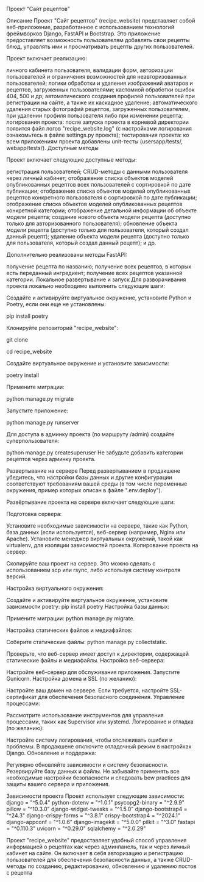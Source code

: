 Проект “Сайт рецептов”

Описание
Проект "Сайт рецептов" (recipe_website) представляет собой веб-приложение, разработанное с использованием технологий фреймворков Django, FastAPI и Bootstrap. Это приложение предоставляет возможность пользователям добавлять свои рецепты блюд, управлять ими и просматривать рецепты других пользователей.

Проект включает реализацию:

личного кабинета пользователя, валидации форм, авторизации пользователей и ограничения возможностей для неавторизованных пользователей;
логики обработки и удаления изображений аватаров и рецептов, загруженных пользователями;
кастомной обработки ошибок 404, 500 и др;
автоматического создания профилей пользователей при регистрации на сайте, а также их каскадное удаление;
автоматического удаления старых фотографий рецептов, загруженных пользователем, при удалении профиля пользователя либо при изменении рецепта;
логирования проекта: после запуска проекта в корневой директории появится файл логов "recipe_website.log" (с настройками логирования ознакомьтесь в файле settings.py проекта);
тестирования проекта: ко всем приложениям проекта добавлены unit-тесты (usersapp/tests/, webapp/tests/).
Доступные методы

Проект включает следующие доступные методы:

регистрация пользователей;
CRUD-методы с данными пользователя через личный кабинет;
отображение списка объектов моделей опубликованных рецептов всех пользователей с сортировкой по дате публикации;
отображение списка объектов моделей опубликованных рецептов конкретного пользователя с сортировкой по дате публикации;
отображение списка объектов моделей опубликованных рецептов конкретной категории;
отображение детальной информации об объекте модели рецепта;
создание нового объекта модели рецепта (доступно только для авторизованного пользователя);
обновление объекта модели рецепта (доступно только для пользователя, который создал данный рецепт);
удаление объекта модели рецепта (доступно только для пользователя, который создал данный рецепт);
и др.

Дополнительно реализованы методы FastAPI:

получение рецепта по названию;
получение всех рецептов, в которых есть переданный ингредиент;
получение всех рецептов указанной категории.
Локальное развертывание и запуск
Для разворачивания проекта локально необходимо выполнить следующие шаги:

Создайте и активируйте виртуальное окружение, установите Python и Poetry, если они еще не установлены:

pip install poetry

Клонируйте репозиторий "recipe_website":

git clone 

cd recipe_website

Создайте виртуальное окружение и установите зависимости:

poetry install

Примените миграции:

python manage.py migrate

Запустите приложение:

python manage.py runserver

Для доступа в админку проекта (по маршруту /admin) создайте суперпользователя:

python manage.py createsuperuser
Не забудьте добавить категории рецептов через админку проекта.

Развертывание на сервере
Перед развертыванием в продакшене убедитесь, что настройки базы данных и другие конфигурации соответствуют требованиям вашей среды (в том числе переменные окружения, пример которых описан в файле ".env.deploy").

Развёртывание проекта на сервере включает следующие шаги:

Подготовка сервера:

Установите необходимые зависимости на сервере, такие как Python, база данных (если используется), веб-сервер (например, Nginx или Apache).
Установите менеджер виртуальных окружений, такой как virtualenv, для изоляции зависимостей проекта.
Копирование проекта на сервер:

Скопируйте ваш проект на сервер. Это можно сделать с использованием scp или rsync, либо используя систему контроля версий.

Настройка виртуального окружения:

Создайте и активируйте виртуальное окружение, установите зависимости poetry:
pip install poetry
Настройка базы данных:

Примените миграции:
python manage.py migrate.

Настройка статических файлов и медиафайлов:

Соберите статические файлы:
python manage.py collectstatic.

Проверьте, что веб-сервер имеет доступ к директории, содержащей статические файлы и медиафайлы.
Настройка веб-сервера:

Настройте веб-сервер для обслуживания приложения.
Запустите Gunicorn.
Настройка домена и SSL (по желанию):

Настройте ваш домен на сервере.
Если требуется, настройте SSL-сертификат для обеспечения безопасного соединения.
Управление процессами:

Рассмотрите использование инструментов для управления процессами, таких как Supervisor или systemd.
Логирование и отладка (по желанию):

Настройте систему логирования, чтобы отслеживать ошибки и проблемы.
В продакшене отключите отладочный режим в настройках Django.
Обновление и поддержка:

Регулярно обновляйте зависимости и систему безопасности.
Резервируйте базу данных и файлы.
Не забывайте применять все необходимые настройки безопасности и следовать bew practices для защиты вашего сервера и приложения.

Зависимости проекта
Проект использует следующие зависимости:
django = "^5.0.4"
python-dotenv = "^1.0.1"
psycopg2-binary = "^2.9.9"
pillow = "^10.3.0"
django-widget-tweaks = "^1.5.0"
django-bootstrap4 = "^24.3"
django-crispy-forms = "^3.8.1"
crispy-bootstrap4 = "^2024.1"
django-appconf = "^1.0.6"
django-imagekit = "^5.0.0"
pilkit = "^3.0"
fastapi = "^0.110.3"
uvicorn = "^0.29.0"
sqlalchemy = "^2.0.29"


Проект "recipe_website" предоставляет удобный способ управления информацией о рецептах как через админпанель, так и через личный кабинет на сайте. Он включает в себя авторизацию и регистрацию пользователей для обеспечения безопасности данных, а также CRUD-методы по созданию, редактированию, обновлению и удалению постов с рецепта
